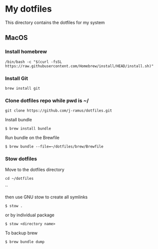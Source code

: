 # My dotfiles

This directory contains the dotfiles for my system

## MacOS

### Install homebrew

```
/bin/bash -c "$(curl -fsSL https://raw.githubusercontent.com/Homebrew/install/HEAD/install.sh)"
```
### Install Git

```
brew install git
```
### Clone dotfiles repo while pwd is ~/


```
git clone https://github.com/j-ramus/dotfiles.git
```

Install bundle

```
$ brew install bundle

```

Run bundle on the Brewfile

```
$ brew bundle --file=~/dotfiles/brew/Brewfile
```
### Stow dotfiles

Move to the dotfiles directory
```
cd ~/dotfiles
```
``

then use GNU stow to create all symlinks

```
$ stow .
```
or by individual package

```
$ stow <directory name>
```

To backup brew
```
$ brew bundle dump
```

